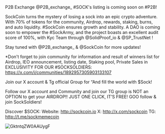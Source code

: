 
P2B Exchange
@P2B_exchange_
#SOCK's listing is coming soon on #P2B!

SockCoin turns the mystery of losing a sock into an epic crypto adventure. With 70% of tokens for the community, Airdrop, rewards, staking, burns, and auto liquidity.
#SockCoin ensures growth and stability. A DAO is coming soon to empower the #SockArmy, and the project boasts an excellent audit score of 100%, with Kyc Team through 
@SolidProof_io
 & 
@SP_TrustNet
!

Stay tuned with 
@P2B_exchange_
 & 
@SockCoin
 for more updates!

*Don't forget to join community for information and result of winners list for Airdrop, IEO announcement, listing date, Staking pool, Private Sales in EXCLUSIVITY FOR OUR #SOCKSOLDIERS:
https://x.com/i/communities/1892957305903133107

Join our X account & Tg official Group for “And fill the world with $Sock! 

Follow our X account and Community and join our TG group is NOT an OPTION to get your AIRDROP!! JUST ONE CLICK, IT’S FREE!
GOO follow & join SockSoldiers!

Discover $SOCK:
Website: http://sockcoin.io
X: http://x.com/sockcoin
TG: http://t.me/sockmemecoin

![GktntqZW0AAUygF](https://github.com/user-attachments/assets/8799e4b2-515f-4dcd-b682-37a1e40badb0)

